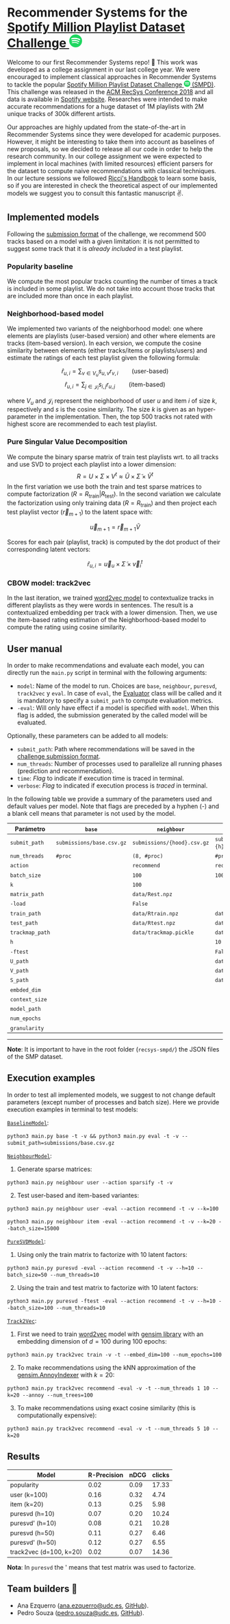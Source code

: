 # Recommender Systems for the [Spotify Million Playlist Dataset Challenge ](https://www.aicrowd.com/challenges/spotify-million-playlist-dataset-challenge) <img  class="lazyloaded" src="spotify.svg" height="30px">

Welcome to our first Recommender Systems repo! :wave: This work was developed as a college assignment in our last college year. We were encouraged to implement classical approaches in Recommender Systems to tackle the popular [Spotify Million Playlist Dataset Challenge <img  class="lazyloaded" src="spotify.svg" height="15px"> (SMPD)](https://www.aicrowd.com/challenges/spotify-million-playlist-dataset-challenge). This challenge was released in the [ACM RecSys Conference 2018](https://www.recsyschallenge.com/2018/) and all data is available in [Spotify website](https://research.atspotify.com/datasets/). Researches were intended to make accurate recommendations for a huge dataset of 1M playlists with 2M unique tracks of 300k different artists. 

Our approaches are highly updated from the state-of-the-art in Recommender Systems since they were developed for academic purposes. However, it might be interesting to take them into account as baselines of new proposals, so we decided to release all our code in order to help the research community. In our college assignment we were expected to implement in local machines (with limited resources) efficient parsers for the dataset to compute naive recommendations with classical techniques. In our lecture sessions we followed [Ricci's Handbook](https://link.springer.com/book/10.1007/978-0-387-85820-3) to learn some basis, so if you are interested in check the theoretical aspect of our implemented models we suggest you to consult this fantastic manuscript :v:.



## Implemented models

Following the [submission format](https://www.aicrowd.com/challenges/spotify-million-playlist-dataset-challenge#submission-format) of the challenge, we recommend 500 tracks based on a model with a given limitation: it is not permitted to suggest some track that it is *already included* in a test playlist.

### Popularity baseline

We compute the most popular tracks counting the number of times a track is included in some playlist. We do not take into account those tracks that are included more than once in each playlist.

### Neighborhood-based model 

We implemented two variants of the neighborhood model: one where elements are playlists (user-based version) and other where elements are tracks (item-based version). In each version, we compute the cosine similarity between elements (either tracks/items or playlists/users) and estimate the ratings of each test playlist given the following formula:

$$ \hat{r}_{u,i} = \sum_{v\in V_u} s_{u,v} r_{v,i} \qquad  \text{(user-based)} $$
$$ \hat{r}_{u,i} = \sum_{j\in\mathcal{J}_i} s_{i,j} r_{u,j} \qquad \text{(item-based)} $$

where $V_u$ and $\mathcal{J}_i$ represent the neighborhood of user $u$ and item $i$ of size $k$, respectively and $s$ is the cosine similarity. The size $k$ is given as an hyper-parameter in the implementation. Then, the top 500 tracks not rated with highest score are recommended to each test playlist.

### Pure Singular Value Decomposition

We compute the binary sparse matrix of train test playlists wrt. to all tracks and use SVD to project each playlist into a lower dimension:
$$R=U\times \Sigma \times V^t \approx \tilde{U} \times \tilde{\Sigma} \times \tilde{V}^t$$
In the first variation we use both the train and test sparse matrices to compute factorization ($R=R_\text{train}|R_\text{test}$). In the second variation we calculate the factorization using only training data ($R=R_\text{train}$) and then project each test playlist vector ($\vec{r}_{m+1}$) to the latent space with:

$$ \vec{u}_{m+1} = \vec{r}_{m+1} \tilde{V}$$

Scores for each pair (playlist, track) is computed by the dot product of their corresponding latent vectors:

$$ \hat{r}_{u,i} = \vec{u}_u \times \tilde{\Sigma} \times \vec{v}_i^t $$

### CBOW model: track2vec

In the last iteration, we trained [word2vec model](https://arxiv.org/abs/1301.3781) to contextualize tracks in different playlists as they were words in sentences. The result is a contextualized embedding per track with a lower dimension. Then, we use the item-based rating estimation of the Neighborhood-based model to compute the rating using cosine similarity.



## User manual

In order to make recommendations and evaluate each model, you can directly run the `main.py` script in terminal with the following arguments:

- `model`: Name of the model to run. Choices are `base`, `neighbour`, `puresvd`, `track2vec` y `eval`. In case of `eval`, the [Evaluator](utils/evaluation.py) class will be called and it is mandatory to specify a `submit_path` to compute evaluation metrics.
- `-eval`: Will only have effect if a model is specified with `model`. When this flag is added, the submission generated by the called model will be evaluated. 

Optionally, these parameters can be added to all models:

- `submit_path`: Path where recommendations will be saved in the 
[challenge submission format](https://www.aicrowd.com/challenges/spotify-million-playlist-dataset-challenge/). 
- `num_threads`: Number of processes used to parallelize all running phases (prediction and recommendation). 
- `time`: *Flag* to indicate if execution time is traced in terminal. 
- `verbose`: *Flag* to indicated if execution process is _traced_ in terminal.

In the following table we provide a summary of the parameters used and default values per model. Note that flags are preceded by a hyphen (-) and a blank cell means that parameter is not used by the model.

| Parámetro       | `base`                    | `neighbour`                 | `puresvd`                               | `track2vec`                    |
|-----------------|---------------------------|-----------------------------|-----------------------------------------|--------------------------------|
| `submit_path`   | `submissions/base.csv.gz` | `submissions/{hood}.csv.gz` | `submissions/puresvd{ftest}-{h}.csv.gz` | `submissions/track2vec.csv.gz` |
| `num_threads`   | `#proc`                   | `(8, #proc)`                | `#proc`                                 | `#proc`                        |
| `action`        |                           | `recommend`                 | `recommend`                             | `recommend`                    | 
| `batch_size`    |                           | `100`                       | `100`                                   | `100`                          | 
| `k`             |                           | `100`                       |                                         | `10`                           |
| `matrix_path`   |                           | `data/Rest.npz`             |                                         |                                |
| `-load`         |                           | `False`                     |                                         |                                |
| `train_path`    |                           | `data/Rtrain.npz`           | `data/Rtrain.npz`                       | `data/Rtrain.npz`              |
| `test_path`     |                           | `data/Rtest.npz`            | `data/Rtest.npz`                        | `data/Rtest.npz`               |
| `trackmap_path` |                           | `data/trackmap.pickle`      | `data/trackmap.pickle`                  | `data/trackmap.pickle`         | 
| `h`             |                           |                             | `10`                                    |                                |
| `-ftest`        |                           |                             | `False`                                 |                                |     
| `U_path`        |                           |                             | `data/U.npy`                            |                                |
| `V_path`        |                           |                             | `data/V.npy`                            |                                |
| `S_path`        |                           |                             | `data/S.npy`                            | `data/S-track2vec.npz`         |
| `embded_dim`    |                           |                             |                                         | `50`                           |
| `context_size`  |                           |                             |                                         | `10`                           |
| `model_path`    |                           |                             |                                         | `data/track2vec`               |
| `num_epochs`    |                           |                             |                                         | `50`                           |
| `granularity`   |                           |                             |                                         | `10e3`                         |

---

**Note**: It is important to have in the root folder (`recsys-smpd/`) the JSON files of the SMP dataset.

## Execution examples

In order to test all implemented models, we suggest to not change default parameters (except number of processes and batch size). Here we provide execution examples in terminal to test models:



[`BaselineModel`](models/baseline.py):


```shell
python3 main.py base -t -v && python3 main.py eval -t -v --submit_path=submissions/base.csv.gz
```
[`NeighbourModel`](models/neighbour.py):

1. Generate sparse matrices:

```shell
python3 main.py neighbour user --action sparsify -t -v
```

2. Test user-based and item-based variantes:

```shell
python3 main.py neighbour user -eval --action recommend -t -v --k=100
```

```shell
python3 main.py neighbour item -eval --action recommend -t -v --k=20 --batch_size=15000
```


[`PureSVDModel`](models/puresvd.py):

1. Using only the train matrix to factorize with 10 latent factors:

```shell
python3 main.py puresvd -eval --action recommend -t -v --h=10 --batch_size=50 --num_threads=10
```

2. Using the train and test matrix to factorize with 10 latent factors:

```shell
python3 main.py puresvd -ftest -eval --action recommend -t -v --h=10 --batch_size=100 --num_threads=10
```


[`Track2Vec`](models/track2vec.py):

1. First we need to train [word2vec](https://arxiv.org/abs/1301.3781) model with [gensim library](https://radimrehurek.com/gensim/models/word2vec.htm) with an embedding dimension of $d=100$ during 100 epochs:

```shell
python3 main.py track2vec train -v -t --embed_dim=100 --num_epochs=100
```
2. To make recommendations using the kNN approximation of the [gensim.AnnoyIndexer](https://radimrehurek.com/gensim/auto_examples/tutorials/run_annoy.html) with $k=20$:

```shell
python3 main.py track2vec recommend -eval -v -t --num_threads 1 10 --k=20 --annoy --num_trees=100
```

3. To make recommendations using exact cosine similarity (this is computationally expensive):

```shell
python3 main.py track2vec recommend -eval -v -t --num_threads 5 10 --k=20
```


## Results

| Model                  | R-Precision | nDCG | clicks |
|-------------------------|-------------|------|--------|
| popularity              | 0.02        | 0.09 | 17.33  |
| user (k=100)            | 0.16        | 0.32 | 4.74   |
| item (k=20)             | 0.13        | 0.25 | 5.98   |
| puresvd (h=10)          | 0.07        | 0.20 | 10.24  |  
| puresvd' (h=10)         | 0.08        | 0.21 | 10.28  |
| puresvd (h=50)          | 0.11        | 0.27 | 6.46   |
| puresvd' (h=50)         | 0.12        | 0.27 | 6.55   |
| track2vec (d=100, k=20) | 0.02        | 0.07 | 14.36  |

**Nota**: In `puresvd` the ' means that test matrix was used to factorize.


## Team builders :construction_worker:

- Ana Ezquerro ([ana.ezquerro@udc.es](mailto:ana.ezquerro@udc.es), [GitHub](https://github.com/anaezquerro)).
- Pedro Souza ([pedro.souza@udc.es](mailto:pedro.souza@udc.es), [GitHub](https://github.com/pedrosouzaa1)).


